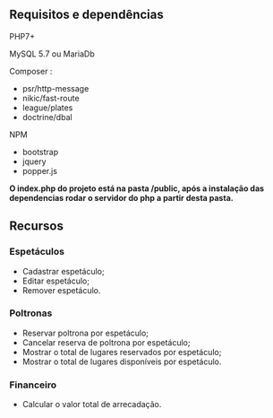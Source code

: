 ## Requisitos e dependências

PHP7+

MySQL 5.7 ou MariaDb

Composer :
- psr/http-message
- nikic/fast-route
- league/plates
- doctrine/dbal

NPM
- bootstrap
- jquery
- popper.js


**O index.php do projeto está na pasta /public, após a instalação das dependencias rodar o servidor do php a partir desta pasta.**

## Recursos

### Espetáculos
  * Cadastrar espetáculo;
  * Editar espetáculo;
  * Remover espetáculo.
  
### Poltronas
  * Reservar poltrona por espetáculo;
  * Cancelar reserva de poltrona por espetáculo;
  * Mostrar o total de lugares reservados por espetáculo;
  * Mostrar o total de lugares disponíveis por espetáculo.
  
### Financeiro 
  * Calcular o valor total de arrecadação.
